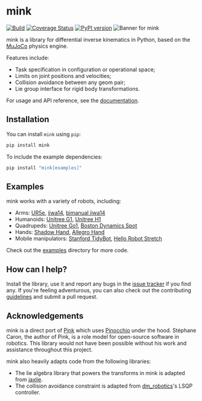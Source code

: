 # mink

[![Build](https://img.shields.io/github/actions/workflow/status/kevinzakka/mink/ci.yml?branch=main)](https://github.com/kevinzakka/mink/actions)
[![Coverage Status](https://coveralls.io/repos/github/kevinzakka/mink/badge.svg)](https://coveralls.io/github/kevinzakka/mink?branch=main)
[![PyPI version](https://img.shields.io/pypi/v/mink)](https://pypi.org/project/mink/)
![Banner for mink](https://github.com/kevinzakka/mink/blob/assets/banner.png?raw=true)

mink is a library for differential inverse kinematics in Python, based on the [MuJoCo](https://github.com/google-deepmind/mujoco) physics engine.

Features include:

* Task specification in configuration or operational space;
* Limits on joint positions and velocities;
* Collision avoidance between any geom pair;
* Lie group interface for rigid body transformations.

For usage and API reference, see the [documentation](https://kevinzakka.github.io/mink/).

## Installation

You can install `mink` using `pip`:

```bash
pip install mink
```

To include the example dependencies:

```bash
pip install "mink[examples]"
```

## Examples

mink works with a variety of robots, including:

* Arms: [UR5e](https://github.com/kevinzakka/mink/blob/main/examples/arm_ur5e_actuators.py), [iiwa14](https://github.com/kevinzakka/mink/blob/main/examples/arm_iiwa.py), [bimanual iiwa14](https://github.com/kevinzakka/mink/blob/main/examples/dual_iiwa.py)
* Humanoids: [Unitree G1](https://github.com/kevinzakka/mink/blob/main/examples/humanoid_g1.py), [Unitree H1](https://github.com/kevinzakka/mink/blob/main/examples/humanoid_h1.py)
* Quadrupeds: [Unitree Go1](https://github.com/kevinzakka/mink/blob/main/examples/quadruped_go1.py), [Boston Dynamics Spot](https://github.com/kevinzakka/mink/blob/main/examples/quadruped_spot.py)
* Hands: [Shadow Hand](https://github.com/kevinzakka/mink/blob/main/examples/hand_shadow.py), [Allegro Hand](https://github.com/kevinzakka/mink/blob/main/examples/arm_hand_iiwa_allegro.py)
* Mobile manipulators: [Stanford TidyBot](https://github.com/kevinzakka/mink/blob/main/examples/mobile_tidybot.py), [Hello Robot Stretch](https://github.com/kevinzakka/mink/blob/main/examples/mobile_stretch.py)

Check out the [examples](https://github.com/kevinzakka/mink/blob/main/examples/) directory for more code.

## How can I help?

Install the library, use it and report any bugs in the [issue tracker](https://github.com/kevinzakka/mink/issues) if you find any. If you're feeling adventurous, you can also check out the contributing [guidelines](CONTRIBUTING.md) and submit a pull request.

## Acknowledgements

mink is a direct port of [Pink](https://github.com/stephane-caron/pink) which uses [Pinocchio](https://github.com/stack-of-tasks/pinocchio) under the hood. Stéphane Caron, the author of Pink, is a role model for open-source software in robotics. This library would not have been possible without his work and assistance throughout this project.

mink also heavily adapts code from the following libraries:

* The lie algebra library that powers the transforms in mink is adapted from [jaxlie](https://github.com/brentyi/jaxlie).
* The collision avoidance constraint is adapted from [dm_robotics](https://github.com/google-deepmind/dm_robotics/tree/main/cpp/controllers)'s LSQP controller.
